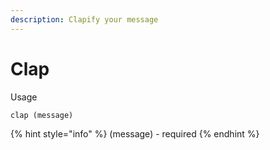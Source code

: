 ```yaml
---
description: Clapify your message
---
```


# Clap

Usage

```
clap (message)
```

{% hint style="info" %}
(message) - required
{% endhint %}
